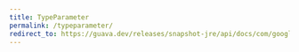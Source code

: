 ```yaml
---
title: TypeParameter
permalink: /typeparameter/
redirect_to: https://guava.dev/releases/snapshot-jre/api/docs/com/google/common/reflect/TypeParameter.html
---
```

